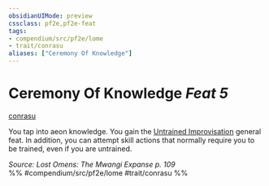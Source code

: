 ```yaml
---
obsidianUIMode: preview
cssclass: pf2e,pf2e-feat
tags:
- compendium/src/pf2e/lome
- trait/conrasu
aliases: ["Ceremony Of Knowledge"]
---
```

# Ceremony Of Knowledge  *Feat 5*  
[conrasu](conrasu-loag.md "Conrasu Ancestry & Heritage Trait")  


You tap into aeon knowledge. You gain the [Untrained Improvisation](untrained-improvisation.md) general feat. In addition, you can attempt skill actions that normally require you to be trained, even if you are untrained.

*Source: Lost Omens: The Mwangi Expanse p. 109*  
%% #compendium/src/pf2e/lome #trait/conrasu %%